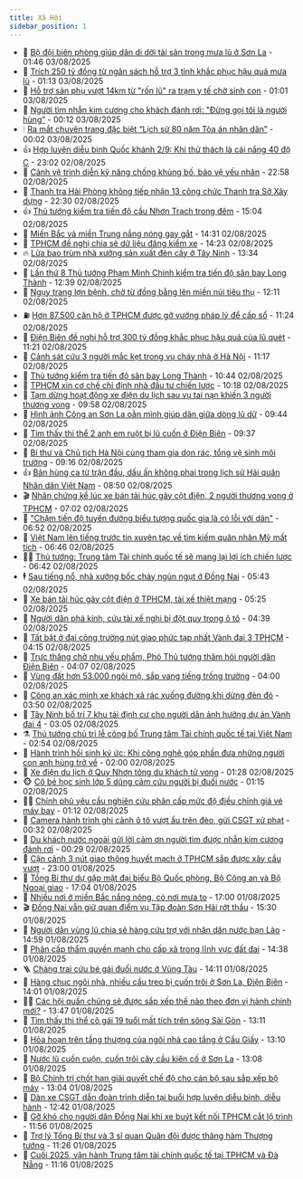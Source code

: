 ```yaml
---
title: Xã Hội
sidebar_position: 1
---
```


<!-- dantri-xa-hoi:START -->
- 🫣 [Bộ đội biên phòng giúp dân di dời tài sản trong mưa lũ ở Sơn La](https://dantri.com.vn/xa-hoi/bo-doi-bien-phong-giup-dan-di-doi-tai-san-trong-mua-lu-o-son-la-20250803083856218.htm) - 01:46 03/08/2025
- 💼 [Trích 250 tỷ đồng từ ngân sách hỗ trợ 3 tỉnh khắc phục hậu quả mưa lũ](https://dantri.com.vn/xa-hoi/trich-250-ty-dong-tu-ngan-sach-ho-tro-3-tinh-khac-phuc-hau-qua-mua-lu-20250803080046495.htm) - 01:13 03/08/2025
- 🎊 [Hỗ trợ sản phụ vượt 14km từ &quot;rốn lũ&quot; ra trạm y tế chờ sinh con](https://dantri.com.vn/xa-hoi/ho-tro-san-phu-vuot-14km-tu-ron-lu-ra-tram-y-te-cho-sinh-con-20250803074323606.htm) - 01:01 03/08/2025
- 🙉 [Người tìm nhẫn kim cương cho khách đánh rơi: &quot;Đừng gọi tôi là người hùng”](https://dantri.com.vn/xa-hoi/nguoi-tim-nhan-kim-cuong-cho-khach-danh-roi-dung-goi-toi-la-nguoi-hung-20250802202238648.htm) - 00:12 03/08/2025
- 🕯 [Ra mắt chuyên trang đặc biệt “Lịch sử 80 năm Tòa án nhân dân”](https://dantri.com.vn/xa-hoi/ra-mat-chuyen-trang-dac-biet-lich-su-80-nam-toa-an-nhan-dan-20250803064756595.htm) - 00:02 03/08/2025
- 👍 [Hợp luyện diễu binh Quốc khánh 2/9: Khi thử thách là cái nắng 40 độ C](https://dantri.com.vn/xa-hoi/hop-luyen-dieu-binh-quoc-khanh-29-khi-thu-thach-la-cai-nang-40-do-c-20250803001405757.htm) - 23:02 02/08/2025
- 🤖 [Cảnh vệ trình diễn kỹ năng chống khủng bố, bảo vệ yếu nhân](https://dantri.com.vn/xa-hoi/canh-ve-trinh-dien-ky-nang-chong-khung-bo-bao-ve-yeu-nhan-20250803003527368.htm) - 22:58 02/08/2025
- 🙉 [Thanh tra Hải Phòng không tiếp nhận 13 công chức Thanh tra Sở Xây dựng](https://dantri.com.vn/xa-hoi/thanh-tra-hai-phong-khong-tiep-nhan-13-cong-chuc-thanh-tra-so-xay-dung-20250801140008202.htm) - 22:30 02/08/2025
- 👍 [Thủ tướng kiểm tra tiến độ cầu Nhơn Trạch trong đêm](https://dantri.com.vn/xa-hoi/thu-tuong-kiem-tra-tien-do-cau-nhon-trach-trong-dem-20250802214559793.htm) - 15:04 02/08/2025
- 🗽 [Miền Bắc và miền Trung nắng nóng gay gắt](https://dantri.com.vn/xa-hoi/mien-bac-va-mien-trung-nang-nong-gay-gat-20250802212421876.htm) - 14:31 02/08/2025
- 🗽 [TPHCM đề nghị chia sẻ dữ liệu đăng kiểm xe](https://dantri.com.vn/xa-hoi/tphcm-de-nghi-chia-se-du-lieu-dang-kiem-xe-20250802210617298.htm) - 14:23 02/08/2025
- 🔥 [Lửa bao trùm nhà xưởng sản xuất đèn cầy ở Tây Ninh](https://dantri.com.vn/xa-hoi/lua-bao-trum-nha-xuong-san-xuat-den-cay-o-tay-ninh-20250802202057196.htm) - 13:34 02/08/2025
- 🦒 [Lần thứ 8 Thủ tướng Phạm Minh Chính kiểm tra tiến độ sân bay Long Thành](https://dantri.com.vn/xa-hoi/lan-thu-8-thu-tuong-pham-minh-chinh-kiem-tra-tien-do-san-bay-long-thanh-20250802181317940.htm) - 12:39 02/08/2025
- 🧐 [Ngụy trang lợn bệnh, chở từ đồng bằng lên miền núi tiêu thụ](https://dantri.com.vn/xa-hoi/nguy-trang-lon-benh-cho-tu-dong-bang-len-mien-nui-tieu-thu-20250802182151945.htm) - 12:11 02/08/2025
- ⛽️ [Hơn 87.500 căn hộ ở TPHCM được gỡ vướng pháp lý để cấp sổ](https://dantri.com.vn/bat-dong-san/hon-87500-can-ho-o-tphcm-duoc-go-vuong-phap-ly-de-cap-so-20250802164546999.htm) - 11:24 02/08/2025
- 🚀 [Điện Biên đề nghị hỗ trợ 300 tỷ đồng khắc phục hậu quả của lũ quét](https://dantri.com.vn/xa-hoi/dien-bien-de-nghi-ho-tro-300-ty-dong-khac-phuc-hau-qua-cua-lu-quet-20250802181551548.htm) - 11:21 02/08/2025
- 🦒 [Cảnh sát cứu 3 người mắc kẹt trong vụ cháy nhà ở Hà Nội](https://dantri.com.vn/xa-hoi/canh-sat-cuu-3-nguoi-mac-ket-trong-vu-chay-nha-o-ha-noi-20250802180502549.htm) - 11:17 02/08/2025
- 🦅 [Thủ tướng kiểm tra tiến độ sân bay Long Thành](https://dantri.com.vn/xa-hoi/thu-tuong-kiem-tra-tien-do-san-bay-long-thanh-20250802173016999.htm) - 10:44 02/08/2025
- 🚀 [TPHCM xin cơ chế chỉ định nhà đầu tư chiến lược](https://dantri.com.vn/xa-hoi/tphcm-xin-co-che-chi-dinh-nha-dau-tu-chien-luoc-20250802163607816.htm) - 10:18 02/08/2025
- 🦅 [Tạm dừng hoạt động xe điện du lịch sau vụ tai nạn khiến 3 người thương vong](https://dantri.com.vn/xa-hoi/tam-dung-hoat-dong-xe-dien-du-lich-sau-vu-tai-nan-khien-3-nguoi-thuong-vong-20250802164640076.htm) - 09:58 02/08/2025
- 🤠 [Hình ảnh Công an Sơn La oằn mình giúp dân giữa dòng lũ dữ](https://dantri.com.vn/xa-hoi/hinh-anh-cong-an-son-la-oan-minh-giup-dan-giua-dong-lu-du-20250802162844743.htm) - 09:44 02/08/2025
- 💄 [Tìm thấy thi thể 2 anh em ruột bị lũ cuốn ở Điện Biên](https://dantri.com.vn/xa-hoi/tim-thay-thi-the-2-anh-em-ruot-bi-lu-cuon-o-dien-bien-20250802163016677.htm) - 09:37 02/08/2025
- 🥷 [Bí thư và Chủ tịch Hà Nội cùng tham gia dọn rác, tổng vệ sinh môi trường](https://dantri.com.vn/xa-hoi/bi-thu-va-chu-tich-ha-noi-cung-tham-gia-don-rac-tong-ve-sinh-moi-truong-20250802160255984.htm) - 09:16 02/08/2025
- 👍 [Bản hùng ca từ trận đầu, dấu ấn không phai trong lịch sử Hải quân Nhân dân Việt Nam](https://dantri.com.vn/xa-hoi/ban-hung-ca-tu-tran-dau-dau-an-khong-phai-trong-lich-su-hai-quan-nhan-dan-viet-nam-20250802155050717.htm) - 08:50 02/08/2025
- 🎬 [Nhân chứng kể lúc xe bán tải húc gãy cột điện, 2 người thương vong ở TPHCM](https://dantri.com.vn/xa-hoi/nhan-chung-ke-luc-xe-ban-tai-huc-gay-cot-dien-2-nguoi-thuong-vong-o-tphcm-20250802135409128.htm) - 07:02 02/08/2025
- 🦒 [&quot;Chậm tiến độ tuyến đường biểu tượng quốc gia là có lỗi với dân&quot;](https://dantri.com.vn/xa-hoi/cham-tien-do-tuyen-duong-bieu-tuong-quoc-gia-la-co-loi-voi-dan-20250802133010098.htm) - 06:52 02/08/2025
- 🌊 [Việt Nam lên tiếng trước tin xuyên tạc về tìm kiếm quân nhân Mỹ mất tích](https://dantri.com.vn/xa-hoi/viet-nam-len-tieng-truoc-tin-xuyen-tac-ve-tim-kiem-quan-nhan-my-mat-tich-20250802133248443.htm) - 06:46 02/08/2025
- 🧑‍💻 [Thủ tướng: Trung tâm Tài chính quốc tế sẽ mang lại lợi ích chiến lược](https://dantri.com.vn/xa-hoi/thu-tuong-trung-tam-tai-chinh-quoc-te-se-mang-lai-loi-ich-chien-luoc-20250802123850266.htm) - 06:42 02/08/2025
- 🕴 [Sau tiếng nổ, nhà xưởng bốc cháy ngùn ngụt ở Đồng Nai](https://dantri.com.vn/xa-hoi/sau-tieng-no-nha-xuong-boc-chay-ngun-ngut-o-dong-nai-20250802123450921.htm) - 05:43 02/08/2025
- 🤔 [Xe bán tải húc gãy cột điện ở TPHCM, tài xế thiệt mạng](https://dantri.com.vn/xa-hoi/xe-ban-tai-huc-gay-cot-dien-o-tphcm-tai-xe-thiet-mang-20250802120945540.htm) - 05:25 02/08/2025
- 💄 [Người dân phá kính, cứu tài xế nghi bị đột quỵ trong ô tô](https://dantri.com.vn/xa-hoi/nguoi-dan-pha-kinh-cuu-tai-xe-nghi-bi-dot-quy-trong-o-to-20250802113542620.htm) - 04:39 02/08/2025
- 🧠 [Tất bật ở đại công trường nút giao phức tạp nhất Vành đai 3 TPHCM](https://dantri.com.vn/xa-hoi/tat-bat-o-dai-cong-truong-nut-giao-phuc-tap-nhat-vanh-dai-3-tphcm-20250802000830500.htm) - 04:15 02/08/2025
- 🦣 [Trực thăng chở nhu yếu phẩm, Phó Thủ tướng thăm hỏi người dân Điện Biên](https://dantri.com.vn/xa-hoi/truc-thang-cho-nhu-yeu-pham-pho-thu-tuong-tham-hoi-nguoi-dan-dien-bien-20250802110701103.htm) - 04:07 02/08/2025
- 💫 [Vùng đất hơn 53.000 ngôi mộ, sắp vang tiếng trống trường](https://dantri.com.vn/xa-hoi/vung-dat-hon-53000-ngoi-mo-sap-vang-tieng-trong-truong-20250731203642683.htm) - 04:00 02/08/2025
- 🚀 [Công an xác minh xe khách xả rác xuống đường khi dừng đèn đỏ](https://dantri.com.vn/xa-hoi/cong-an-xac-minh-xe-khach-xa-rac-xuong-duong-khi-dung-den-do-20250802103254074.htm) - 03:50 02/08/2025
- 🤔 [Tây Ninh bố trí 7 khu tái định cư cho người dân ảnh hưởng dự án Vành đai 4](https://dantri.com.vn/xa-hoi/tay-ninh-bo-tri-7-khu-tai-dinh-cu-cho-nguoi-dan-anh-huong-du-an-vanh-dai-4-20250802093442964.htm) - 03:05 02/08/2025
- ⚗️ [Thủ tướng chủ trì lễ công bố Trung tâm Tài chính quốc tế tại Việt Nam](https://dantri.com.vn/xa-hoi/thu-tuong-chu-tri-le-cong-bo-trung-tam-tai-chinh-quoc-te-tai-viet-nam-20250802092447462.htm) - 02:54 02/08/2025
- 🫶 [Hành trình hồi sinh ký ức: Khi công nghệ góp phần đưa những người con anh hùng trở về](https://dantri.com.vn/xa-hoi/hanh-trinh-hoi-sinh-ky-uc-khi-cong-nghe-gop-phan-dua-nhung-nguoi-con-anh-hung-tro-ve-20250801173549760.htm) - 02:00 02/08/2025
- 🌮 [Xe điện du lịch ở Quy Nhơn tông du khách tử vong](https://dantri.com.vn/xa-hoi/xe-dien-du-lich-o-quy-nhon-tong-du-khach-tu-vong-20250802081714625.htm) - 01:28 02/08/2025
- 🐵 [Cô bé học sinh lớp 5 dũng cảm cứu người bị đuối nước](https://dantri.com.vn/xa-hoi/co-be-hoc-sinh-lop-5-dung-cam-cuu-nguoi-bi-duoi-nuoc-20250802075801723.htm) - 01:15 02/08/2025
- 🧑‍🏫 [Chính phủ yêu cầu nghiên cứu phân cấp mức độ điều chỉnh giá vé máy bay](https://dantri.com.vn/xa-hoi/chinh-phu-yeu-cau-nghien-cuu-phan-cap-muc-do-dieu-chinh-gia-ve-may-bay-20250802081156004.htm) - 01:12 02/08/2025
- 💫 [Camera hành trình ghi cảnh ô tô vượt ẩu trên đèo, gửi CSGT xử phạt](https://dantri.com.vn/xa-hoi/camera-hanh-trinh-ghi-canh-o-to-vuot-au-tren-deo-gui-csgt-xu-phat-20250802063859443.htm) - 00:32 02/08/2025
- 🦩 [Du khách nước ngoài gửi lời cảm ơn người tìm được nhẫn kim cương đánh rơi](https://dantri.com.vn/xa-hoi/du-khach-nuoc-ngoai-gui-loi-cam-on-nguoi-tim-duoc-nhan-kim-cuong-danh-roi-20250801214923663.htm) - 00:29 02/08/2025
- 🦄 [Cận cảnh 3 nút giao thông huyết mạch ở TPHCM sắp được xây cầu vượt](https://dantri.com.vn/xa-hoi/can-canh-3-nut-giao-thong-huyet-mach-o-tphcm-sap-duoc-xay-cau-vuot-20250731214120452.htm) - 23:00 01/08/2025
- 💂 [Tổng Bí thư dự gặp mặt đại biểu Bộ Quốc phòng, Bộ Công an và Bộ Ngoại giao](https://dantri.com.vn/xa-hoi/tong-bi-thu-du-gap-mat-dai-bieu-bo-quoc-phong-bo-cong-an-va-bo-ngoai-giao-20250802000400218.htm) - 17:04 01/08/2025
- 💄 [Nhiều nơi ở miền Bắc nắng nóng, có nơi mưa to](https://dantri.com.vn/xa-hoi/nhieu-noi-o-mien-bac-nang-nong-co-noi-mua-to-20250801191819962.htm) - 17:00 01/08/2025
- 🎬 [Đồng Nai vẫn giữ quan điểm vụ Tập đoàn Sơn Hải rớt thầu](https://dantri.com.vn/xa-hoi/dong-nai-van-giu-quan-diem-vu-tap-doan-son-hai-rot-thau-20250801215051837.htm) - 15:30 01/08/2025
- 👀 [Người dân vùng lũ chia sẻ hàng cứu trợ với nhân dân nước bạn Lào](https://dantri.com.vn/xa-hoi/nguoi-dan-vung-lu-chia-se-hang-cuu-tro-voi-nhan-dan-nuoc-ban-lao-20250801192330902.htm) - 14:59 01/08/2025
- 💃 [Phân cấp thẩm quyền mạnh cho cấp xã trong lĩnh vực đất đai](https://dantri.com.vn/xa-hoi/phan-cap-tham-quyen-manh-cho-cap-xa-trong-linh-vuc-dat-dai-20250801212952413.htm) - 14:38 01/08/2025
- 🪜 [Chàng trai cứu bé gái đuối nước ở Vũng Tàu](https://dantri.com.vn/xa-hoi/chang-trai-cuu-be-gai-duoi-nuoc-o-vung-tau-20250801202144076.htm) - 14:11 01/08/2025
- 📝 [Hàng chục ngôi nhà, nhiều cầu treo bị cuốn trôi ở Sơn La, Điện Biên](https://dantri.com.vn/xa-hoi/hang-chuc-ngoi-nha-nhieu-cau-treo-bi-cuon-troi-o-son-la-dien-bien-20250801205332043.htm) - 14:01 01/08/2025
- 🧑‍💻 [Các hội quần chúng sẽ được sắp xếp thế nào theo đơn vị hành chính mới?](https://dantri.com.vn/xa-hoi/cac-hoi-quan-chung-se-duoc-sap-xep-the-nao-theo-don-vi-hanh-chinh-moi-20250801202941751.htm) - 13:47 01/08/2025
- 👺 [Tìm thấy thi thể cô gái 19 tuổi mất tích trên sông Sài Gòn](https://dantri.com.vn/xa-hoi/tim-thay-thi-the-co-gai-19-tuoi-mat-tich-tren-song-sai-gon-20250801194345244.htm) - 13:11 01/08/2025
- 🌮 [Hỏa hoạn trên tầng thượng của ngôi nhà cao tầng ở Cầu Giấy](https://dantri.com.vn/xa-hoi/hoa-hoan-tren-tang-thuong-cua-ngoi-nha-cao-tang-o-cau-giay-20250801200753652.htm) - 13:10 01/08/2025
- 🤭 [Nước lũ cuồn cuộn, cuốn trôi cây cầu kiên cố ở Sơn La](https://dantri.com.vn/xa-hoi/nuoc-lu-cuon-cuon-cuon-troi-cay-cau-kien-co-o-son-la-20250801200404808.htm) - 13:08 01/08/2025
- 💪 [Bộ Chính trị chốt hạn giải quyết chế độ cho cán bộ sau sắp xếp bộ máy](https://dantri.com.vn/xa-hoi/bo-chinh-tri-chot-han-giai-quyet-che-do-cho-can-bo-sau-sap-xep-bo-may-20250801200130734.htm) - 13:04 01/08/2025
- 🧰 [Dàn xe CSGT dẫn đoàn trình diễn tại buổi hợp luyện diễu binh, diễu hành](https://dantri.com.vn/xa-hoi/dan-xe-csgt-dan-doan-trinh-dien-tai-buoi-hop-luyen-dieu-binh-dieu-hanh-20250801194019492.htm) - 12:42 01/08/2025
- 🤡 [Gỡ khó cho người dân Đồng Nai khi xe buýt kết nối TPHCM cắt lộ trình](https://dantri.com.vn/xa-hoi/go-kho-cho-nguoi-dan-dong-nai-khi-xe-buyt-ket-noi-tphcm-cat-lo-trinh-20250801184419222.htm) - 11:56 01/08/2025
- 🦆 [Trợ lý Tổng Bí thư và 3 sĩ quan Quân đội được thăng hàm Thượng tướng](https://dantri.com.vn/xa-hoi/tro-ly-tong-bi-thu-va-3-si-quan-quan-doi-duoc-thang-ham-thuong-tuong-20250801182421143.htm) - 11:26 01/08/2025
- 🦍 [Cuối 2025, vận hành Trung tâm tài chính quốc tế tại TPHCM và Đà Nẵng](https://dantri.com.vn/xa-hoi/cuoi-2025-van-hanh-trung-tam-tai-chinh-quoc-te-tai-tphcm-va-da-nang-20250801181016921.htm) - 11:16 01/08/2025<!-- dantri-xa-hoi:END -->
